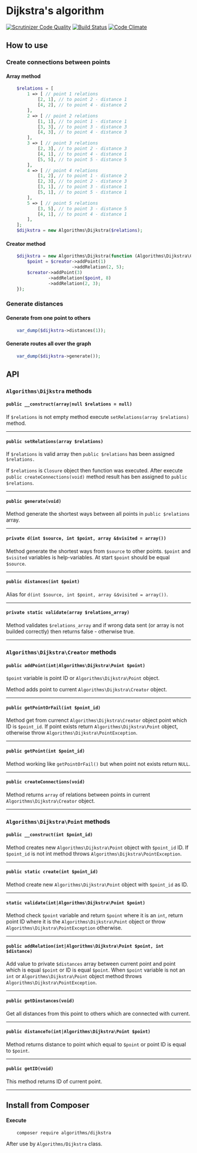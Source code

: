 # Dijkstra's algorithm
[![Scrutinizer Code Quality](https://scrutinizer-ci.com/g/ventaquil/Dijkstra-s-algorithm/badges/quality-score.png?b=master)](https://scrutinizer-ci.com/g/ventaquil/Dijkstra-s-algorithm/?branch=master) [![Build Status](https://travis-ci.org/PHPAlgorithms/Dijkstra-s-algorithm.svg?branch=master)](https://travis-ci.org/PHPAlgorithms/Dijkstra-s-algorithm) [![Code Climate](https://codeclimate.com/github/PHPAlgorithms/Dijkstra-s-algorithm/badges/gpa.svg)](https://codeclimate.com/github/PHPAlgorithms/Dijkstra-s-algorithm)

## How to use
### Create connections between points
#### Array method

```php
    $relations = [
        1 => [ // point 1 relations
            [2, 1], // to point 2 - distance 1
            [4, 2], // to point 4 - distance 2
        ],
        2 => [ // point 2 relations
            [1, 1], // to point 1 - distance 1
            [3, 3], // to point 3 - distance 3
            [4, 3], // to point 4 - distance 3
        ],
        3 => [ // point 3 relations
            [2, 3], // to point 2 - distance 3
            [4, 1], // to point 4 - distance 1
            [5, 5], // to point 5 - distance 5
        ],
        4 => [ // point 4 relations
            [1, 2], // to point 1 - distance 2
            [2, 3], // to point 2 - distance 3
            [3, 1], // to point 3 - distance 1
            [5, 1], // to point 5 - distance 1
        ],
        5 => [ // point 5 relations
            [3, 5], // to point 3 - distance 5
            [4, 1], // to point 4 - distance 1
        ],
    ];
    $dijkstra = new Algorithms\Dijkstra($relations);
```

#### Creator method

```php
    $dijkstra = new Algorithms\Dijkstra(function (Algorithms\Dijkstra\Creator $creator) {
        $point = $creator->addPoint(1)
                         ->addRelation(2, 5);
        $creator->addPoint(3)
                ->addRelation($point, 8)
                ->addRelation(2, 3);
    });
```

### Generate distances
#### Generate from one point to others

```php
    var_dump($dijkstra->distances(1));
```

#### Generate routes all over the graph

```php
    var_dump($dijkstra->generate());
```

## API
### `Algorithms\Dijkstra` methods
#### `public __construct(array|null $relations = null)`
If `$relations` is not empty method execute `setRelations(array $relations)` method.

* * *

#### `public setRelations(array $relations)`
If `$relations` is valid array then `public $relations` has been assigned `$relations.`

If `$relations` is `Closure` object then function was executed. After execute `public createConnections(void)` method result has ben assigned to `public $relations`.

* * *

#### `public generate(void)`
Method generate the shortest ways between all points in `public $relations` array.

* * *

#### `private d(int $source, int $point, array &$visited = array())`
Method generate the shortest ways from `$source` to other points. `$point` and `$visited` variables is help-variables. At start `$point` should be equal `$source`.

* * *

#### `public distances(int $point)`
Alias for `d(int $source, int $point, array &$visited = array())`.

* * *

#### `private static validate(array $relations_array)`
Method validates `$relations_array` and if wrong data sent (or array is not builded correctly) then returns false - otherwise true.

* * *

### `Algorithms\Dijkstra\Creator` methods
#### `public addPoint(int|Algorithms\Dijkstra\Point $point)`
`$point` variable is point ID or `Algorithms\Dijkstra\Point` object.

Method adds point to current `Algorithms\Dijkstra\Creator` object.

* * *

#### `public getPointOrFail(int $point_id)`
Method get from currenct `Algorithms\Dijkstra\Creator` object point which ID is `$point_id`. If point exists return `Algorithms\Dijkstra\Point` object, otherwise throw `Algorithms\Dijkstra\PointException`.

* * *

#### `public getPoint(int $point_id)`
Method working like `getPointOrFail()` but when point not exists return `NULL`.

* * *

#### `public createConnections(void)`
Method returns `array` of relations between points in current `Algorithms\Dijkstra\Creator` object.

* * *

### `Algorithms\Dijkstra\Point` methods
#### `public __construct(int $point_id)`
Method creates new `Algorithms\Dijkstra\Point` object with `$point_id` ID. If `$point_id` is not int method throws `Algorithms\Dijkstra\PointException`.

* * *

#### `public static create(int $point_id)`
Method create new `Algorithms\Dijkstra\Point` object with `$point_id` as ID.

* * *

#### `static validate(int|Algorithms\Dijkstra\Point $point)`
Method check `$point` variable and return `$point` where it is an `int`, return point ID where it is the `Algorithms\Dijkstra\Point` object or throw `Algorithms\Dijkstra\PointException` otherwise.

* * *

#### `public addRelation(int|Algorithms\Dijkstra\Point $point, int $distance)`
Add value to private `$distances` array between current point and point which is equal `$point` or ID is equal `$point`. When `$point` variable is not an `int` or `Algorithms\Dijkstra\Point` object method throws `Algorithms\Dijkstra\PointException`.

* * *

#### `public getDinstances(void)`
Get all distances from this point to others which are connected with current.

* * *

#### `public distanceTo(int|Algorithms\Dijkstra\Point $point)`
Method returns distance to point which equal to `$point` or point ID is equal to `$point`.

* * *

#### `public getID(void)`
This method returns ID of current point.

* * *

## Install from Composer

#### Execute

        composer require algorithms/dijkstra

After use by `Algorithms/Dijkstra` class.
